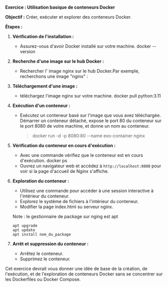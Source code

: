 **Exercice : Utilisation basique de conteneurs Docker**

**Objectif :** Créer, exécuter et explorer des conteneurs Docker.

**Étapes :**

1. **Vérification de l'installation :**
   - Assurez-vous d'avoir Docker installé sur votre machine.
   docker --version

2. **Recherche d'une image sur le hub Docker :**
   - Rechercher l' image nginx sur le hub Docker.Par exemple, recherchons une image "nginx" :

3. **Téléchargement d'une image :**
   - téléchargez l'image nginx sur votre machine.
   docker pull python:3.11
4. **Exécution d'un conteneur :**
   - Exécutez un conteneur basé sur l'image que vous avez téléchargée.
     Démarrer un conteneur détaché, expose le port 80 du conteneur sur le port 8080 de votre machine, et donne un nom au conteneur.
     >docker run -d -p 8080:80 --name exo-container nginx

5. **Vérification du conteneur en cours d'exécution :**
   - Avec une commande vérifiez que le conteneur est en cours d'exécution.
      docker ps
   - Ouvrez un navigateur web et accédez à `http://localhost:8080` pour voir si la page d'accueil de Nginx s'affiche.

6. **Exploration du conteneur :**
   - Utilisez une commande pour accéder à une session interactive à l'intérieur du conteneur.
   - Explorez le système de fichiers à l'intérieur du conteneur.
   - Modifier la page index.html su serveur nginx.

   Note : le gestionnaire de package sur nging est apt
   ```
   apt upgrade
   apt update
   apt install nom_du_package
   ```

7. **Arrêt et suppression du conteneur :**
   - Arrêtez le conteneur.
   - Supprimez le conteneur.

Cet exercice devrait vous donner une idée de base de la création, de l'exécution, et de l'exploration de conteneurs Docker sans se concentrer sur les Dockerfiles ou Docker Compose.